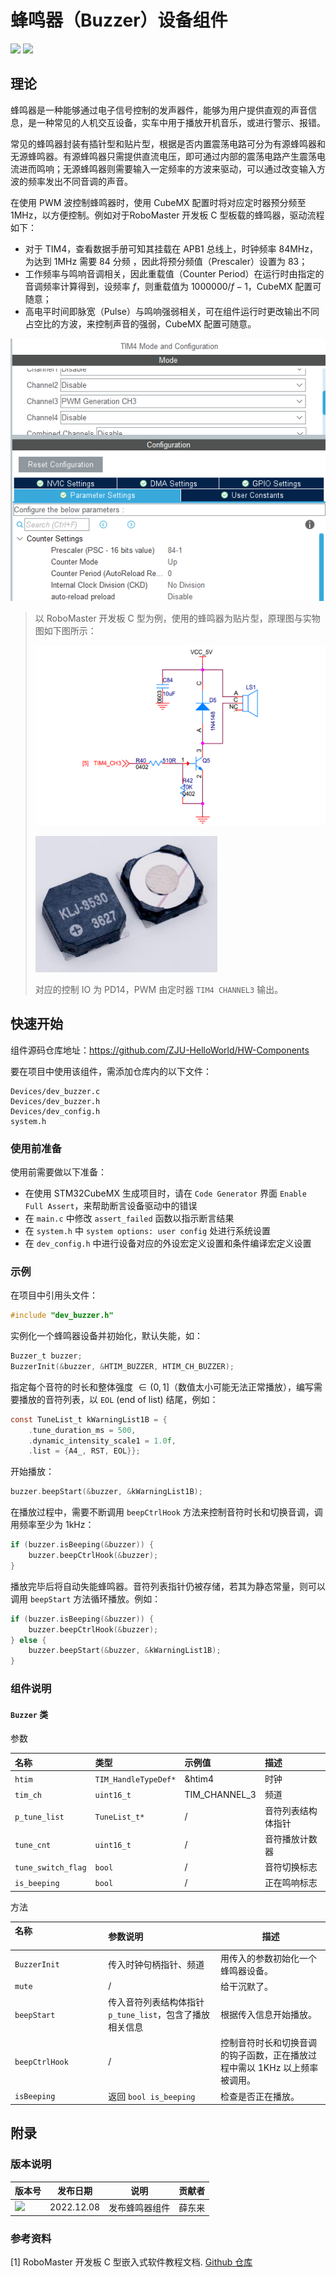# 蜂鸣器（Buzzer）设备组件

 <img src = "https://img.shields.io/badge/version-1.0.0-green"><sp> <img src = "https://img.shields.io/badge/author-dungloi-lightgrey"> 

## 理论

蜂鸣器是一种能够通过电子信号控制的发声器件，能够为用户提供直观的声音信息，是一种常见的人机交互设备，实车中用于播放开机音乐，或进行警示、报错。

常见的蜂鸣器封装有插针型和贴片型，根据是否内置震荡电路可分为有源蜂鸣器和无源蜂鸣器。有源蜂鸣器只需提供直流电压，即可通过内部的震荡电路产生震荡电流进而鸣响；无源蜂鸣器则需要输入一定频率的方波来驱动，可以通过改变输入方波的频率发出不同音调的声音。

在使用 PWM 波控制蜂鸣器时，使用 CubeMX 配置时将对应定时器预分频至 1MHz，以方便控制。例如对于RoboMaster 开发板 C 型板载的蜂鸣器，驱动流程如下：

* 对于 TIM4，查看数据手册可知其挂载在 APB1 总线上，时钟频率 84MHz，为达到 1MHz 需要 84 分频 ，因此将预分频值（Prescaler）设置为 83；
* 工作频率与鸣响音调相关，因此重载值（Counter Period）在运行时由指定的音调频率计算得到，设频率 $f$，则重载值为 $1000000 / f-1$，CubeMX 配置可随意；
* 高电平时间即脉宽（Pulse）与鸣响强弱相关，可在组件运行时更改输出不同占空比的方波，来控制声音的强弱，CubeMX 配置可随意。

![image-20221208093940723](蜂鸣器设备组件.assets/image-20221208093940723.png)

> 以 RoboMaster 开发板 C 型为例，使用的蜂鸣器为贴片型，原理图与实物图如下图所示：
>
> ![image-20221208075947613](蜂鸣器设备组件.assets/image-20221208075947613.png)
>
> ![image-20221208075600049](蜂鸣器设备组件.assets/image-20221208075600049.png)
>
> 对应的控制 IO 为 PD14，PWM 由定时器 `TIM4 CHANNEL3` 输出。

## 快速开始

组件源码仓库地址：<https://github.com/ZJU-HelloWorld/HW-Components>

要在项目中使用该组件，需添加仓库内的以下文件：

```
Devices/dev_buzzer.c
Devices/dev_buzzer.h
Devices/dev_config.h
system.h
```

### 使用前准备

使用前需要做以下准备：

* 在使用 STM32CubeMX 生成项目时，请在 `Code Generator` 界面 `Enable Full Assert`，来帮助断言设备驱动中的错误
* 在 `main.c` 中修改 `assert_failed` 函数以指示断言结果
* 在 `system.h` 中 `system options: user config` 处进行系统设置
* 在 `dev_config.h` 中进行设备对应的外设宏定义设置和条件编译宏定义设置

### 示例

在项目中引用头文件：

```c
#include "dev_buzzer.h"
```

实例化一个蜂鸣器设备并初始化，默认失能，如：

```c
Buzzer_t buzzer;
BuzzerInit(&buzzer, &HTIM_BUZZER, HTIM_CH_BUZZER);
```

指定每个音符的时长和整体强度 $\in (0,1]$（数值太小可能无法正常播放），编写需要播放的音符列表，以 `EOL` (end of list) 结尾，例如：

```c
const TuneList_t kWarningList1B = {
    .tune_duration_ms = 500,
    .dynamic_intensity_scale1 = 1.0f,
    .list = {A4_, RST, EOL}};
```

开始播放：

```c
buzzer.beepStart(&buzzer, &kWarningList1B);
```

在播放过程中，需要不断调用 `beepCtrlHook` 方法来控制音符时长和切换音调，调用频率至少为 1kHz：

```c
if (buzzer.isBeeping(&buzzer)) {
	buzzer.beepCtrlHook(&buzzer);
} 
```

播放完毕后将自动失能蜂鸣器。音符列表指针仍被存储，若其为静态常量，则可以调用 `beepStart` 方法循环播放。例如：

```c
if (buzzer.isBeeping(&buzzer)) {
	buzzer.beepCtrlHook(&buzzer);
} else {
	buzzer.beepStart(&buzzer, &kWarningList1B);
}
```


### 组件说明

#### `Buzzer` 类

参数

| 名称               | 类型                 | 示例值        | 描述               |
| :----------------- | :------------------- | :------------ | :----------------- |
| `htim`             | `TIM_HandleTypeDef*` | &htim4        | 时钟               |
| `tim_ch`           | `uint16_t`           | TIM_CHANNEL_3 | 频道               |
| `p_tune_list`      | `TuneList_t*`        | /             | 音符列表结构体指针 |
| `tune_cnt`         | `uint16_t`           | /             | 音符播放计数器     |
| `tune_switch_flag` | `bool`               | /             | 音符切换标志       |
| `is_beeping`       | `bool`               | /             | 正在鸣响标志       |

方法

| 名称<img width=250/> | 参数说明                                                 | 描述                                                         |
| :------------------- | :------------------------------------------------------- | ------------------------------------------------------------ |
| `BuzzerInit`         | 传入时钟句柄指针、频道                                   | 用传入的参数初始化一个蜂鸣器设备。                           |
| `mute`               | /                                                        | 给干沉默了。                                                 |
| `beepStart`          | 传入音符列表结构体指针 `p_tune_list`，包含了播放相关信息 | 根据传入信息开始播放。                                       |
| `beepCtrlHook`       | /                                                        | 控制音符时长和切换音调的钩子函数，正在播放过程中需以 1KHz 以上频率被调用。 |
| `isBeeping`          | 返回 `bool is_beeping`                                   | 检查是否正在播放。                                           |


## 附录

### 版本说明

| 版本号                                                       | 发布日期   | 说明           | 贡献者 |
| ------------------------------------------------------------ | ---------- | -------------- | ------ |
| <img src = "https://img.shields.io/badge/version-1.0.0-green"> | 2022.12.08 | 发布蜂鸣器组件 | 薛东来 |

### 参考资料

[1] RoboMaster 开发板 C 型嵌入式软件教程文档. [Github 仓库](https://github.com/RoboMaster/Development-Board-C-Examples)
